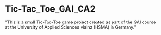 # Tic-Tac_Toe_GAI_CA2
"This is a small Tic-Tac-Toe game project created as part of the GAI course at the University of Applied Sciences Mainz (HSMA) in Germany."
